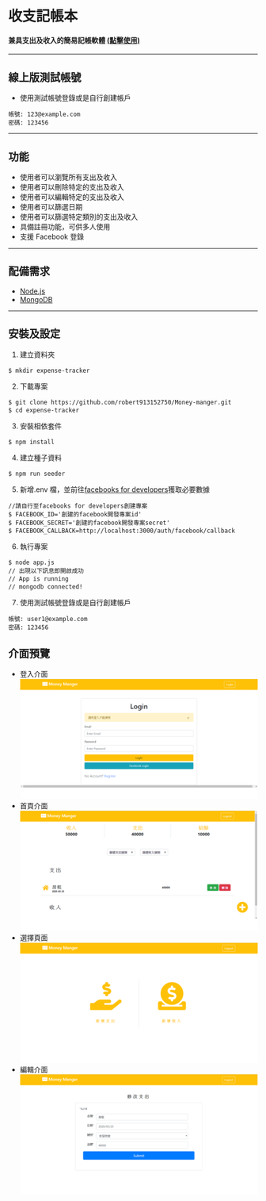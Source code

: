 # 收支記帳本

#### 兼具支出及收入的簡易記帳軟體 [(點擊使用)](https://polar-peak-36824.herokuapp.com/users/login)

---

## 線上版測試帳號

- 使用測試帳號登錄或是自行創建帳戶

```
帳號: 123@example.com
密碼: 123456
```

---

## 功能

- 使用者可以瀏覽所有支出及收入
- 使用者可以刪除特定的支出及收入
- 使用者可以編輯特定的支出及收入
- 使用者可以篩選日期
- 使用者可以篩選特定類別的支出及收入
- 具備註冊功能，可供多人使用
- 支援 Facebook 登錄

---

## 配備需求

- [Node.js](https://nodejs.org/en/)
- [MongoDB](https://www.mongodb.com/)

---

## 安裝及設定

1. 建立資料夾

```
$ mkdir expense-tracker
```

2. 下載專案

```
$ git clone https://github.com/robert913152750/Money-manger.git
$ cd expense-tracker
```

3. 安裝相依套件

```
$ npm install
```

4. 建立種子資料

```
$ npm run seeder
```

5. 新增.env 檔，並前往[facebooks for developers](https://developers.facebook.com/)獲取必要數據

```
//請自行至facebooks for developers創建專案
$ FACEBOOK_ID='創建的facebook開發專案id'
$ FACEBOOK_SECRET='創建的facebook開發專案secret'
$ FACEBOOK_CALLBACK=http://localhost:3000/auth/facebook/callback
```

6. 執行專案

```
$ node app.js
// 出現以下訊息即開啟成功
// App is running
// mongodb connected!
```

7. 使用測試帳號登錄或是自行創建帳戶

```
帳號: user1@example.com
密碼: 123456
```

## 介面預覽

- 登入介面
  ![login](https://github.com/robert913152750/Money-manger/blob/master/imageForGithub/login.png)
- 首頁介面
  ![index](https://github.com/robert913152750/Money-manger/blob/master/imageForGithub/index.png)
- 選擇頁面
  ![choose](https://github.com/robert913152750/Money-manger/blob/master/imageForGithub/choose.png)
- 編輯介面
  ![edit](https://github.com/robert913152750/Money-manger/blob/master/imageForGithub/edit.png)
